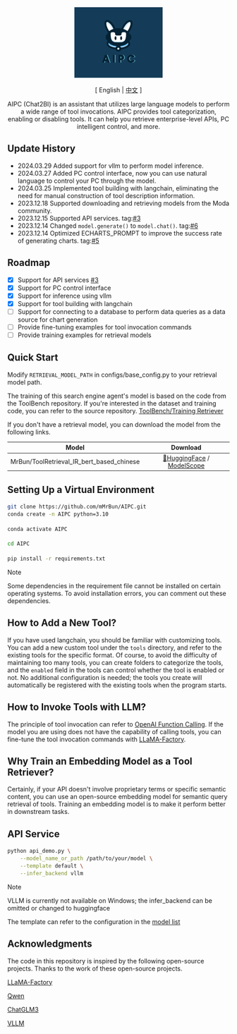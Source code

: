 <div align="center">

<img src="assets/aipc.png" alt="# AIPC" width="200px"/>

[ English | [中文](README_ZH.md) ]

AIPC (Chat2BI) is an assistant that utilizes large language models to perform a wide range of tool invocations. AIPC provides tool categorization, enabling or disabling tools. It can help you retrieve enterprise-level APIs, PC intelligent control, and more.
</div>



## Update History
- 2024.03.29 Added support for vllm to perform model inference.
- 2024.03.27 Added PC control interface, now you can use natural language to control your PC through the model.
- 2024.03.25 Implemented tool building with langchain, eliminating the need for manual construction of tool description information.
- 2023.12.18 Supported downloading and retrieving models from the Moda community.
- 2023.12.15 Supported API services. tag:[#3](https://github.com/mMrBun/Chat2BI/issues/3)
- 2023.12.14 Changed `model.generate()` to `model.chat()`. tag:[#6](https://github.com/mMrBun/Chat2BI/issues/6)
- 2023.12.14 Optimized ECHARTS_PROMPT to improve the success rate of generating charts. tag:[#5](https://github.com/mMrBun/Chat2BI/issues/5)


## Roadmap

- [x] Support for API services [#3](https://github.com/mMrBun/Chat2BI/issues/3)
- [x] Support for PC control interface 
- [x] Support for inference using vllm
- [x] Support for tool building with langchain
- [ ] Support for connecting to a database to perform data queries as a data source for chart generation
- [ ] Provide fine-tuning examples for tool invocation commands
- [ ] Provide training examples for retrieval models

## Quick Start
Modify `RETRIEVAL_MODEL_PATH` in configs/base_config.py to your retrieval model path.

The training of this search engine agent's model is based on the code from the ToolBench repository. If you're interested in the dataset and training code, you can refer to the source repository.
[ToolBench/Training Retriever](https://github.com/OpenBMB/ToolBench?tab=readme-ov-file#training-retriever)

If you don't have a retrieval model, you can download the model from the following links.

|      Model       |                                                              Download                                                              |
|:----------------:|:----------------------------------------------------------------------------------------------------------------------------------:|
|   MrBun/ToolRetrieval_IR_bert_based_chinese    |                          [🤗HuggingFace](https://huggingface.co/MrBun/ToolRetrieval_IR_bert_based_chinese)  / [ModelScope](https://modelscope.cn/models/mrsteamedbun/ToolRetrieval_IR_bert_based_chinese/summary)  |


## Setting Up a Virtual Environment
```bash
git clone https://github.com/mMrBun/AIPC.git
conda create -n AIPC python=3.10

conda activate AIPC

cd AIPC

pip install -r requirements.txt
```
> [!NOTE]
> 
> Some dependencies in the requirement file cannot be installed on certain operating systems. To avoid installation errors, you can comment out these dependencies.

## How to Add a New Tool?
If you have used langchain, you should be familiar with customizing tools. You can add a new custom tool under the `tools` directory, and refer to the existing tools for the specific format.
Of course, to avoid the difficulty of maintaining too many tools, you can create folders to categorize the tools, and the `enabled` field in the tools can control whether the tool is enabled or not. No additional configuration is needed; the tools you create will automatically be registered with the existing tools when the program starts.

## How to Invoke Tools with LLM?
The principle of tool invocation can refer to [OpenAI Function Calling](https://platform.openai.com/docs/guides/function-calling). If the model you are using does not have the capability of calling tools, you can fine-tune the tool invocation commands with [LLaMA-Factory](https://github.com/hiyouga/LLaMA-Factory).

## Why Train an Embedding Model as a Tool Retriever?
Certainly, if your API doesn't involve proprietary terms or specific semantic content, you can use an open-source embedding model for semantic query retrieval of tools. Training an embedding model is to make it perform better in downstream tasks.

## API Service

```bash
python api_demo.py \
    --model_name_or_path /path/to/your/model \
    --template default \
    --infer_backend vllm
```
> [!NOTE]
> 
> VLLM is currently not available on Windows; the infer_backend can be omitted or changed to huggingface
> 
> The template can refer to the configuration in the [model list](https://github.com/hiyouga/LLaMA-Factory?tab=readme-ov-file#supported-models)


## Acknowledgments
The code in this repository is inspired by the following open-source projects. Thanks to the work of these open-source projects.

[LLaMA-Factory](https://github.com/hiyouga/LLaMA-Factory)

[Qwen](https://github.com/QwenLM/Qwen)

[ChatGLM3](https://github.com/THUDM/ChatGLM3)

[VLLM](https://github.com/vllm-project/vllm)

